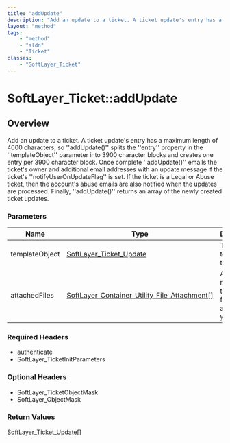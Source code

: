 ```yaml
---
title: "addUpdate"
description: "Add an update to a ticket. A ticket update's entry has a maximum length of 4000 characters, so ''addUpdate()'' splits th... "
layout: "method"
tags:
    - "method"
    - "sldn"
    - "Ticket"
classes:
    - "SoftLayer_Ticket"
---
```

# SoftLayer_Ticket::addUpdate
## Overview 
Add an update to a ticket. A ticket update's entry has a maximum length of 4000 characters, so ''addUpdate()'' splits the ''entry'' property in the ''templateObject'' parameter into 3900 character blocks and creates one entry per 3900 character block. Once complete ''addUpdate()'' emails the ticket's owner and additional email addresses with an update message if the ticket's ''notifyUserOnUpdateFlag'' is set. If the ticket is a Legal or Abuse ticket, then the account's abuse emails are also notified when the updates are processed. Finally, ''addUpdate()'' returns an array of the newly created ticket updates. 

### Parameters 
|Name | Type | Description |
| --- | --- | --- |
|templateObject| <a href='/reference/datatypes/SoftLayer_Ticket_Update'>SoftLayer_Ticket_Update </a>| The update to add to the ticket|
|attachedFiles| <a href='/reference/datatypes/SoftLayer_Container_Utility_File_Attachment'>SoftLayer_Container_Utility_File_Attachment[] </a>| An array of no more than two files to attach to your ticket.|


### Required Headers
* authenticate
* SoftLayer_TicketInitParameters

### Optional Headers
* SoftLayer_TicketObjectMask
* SoftLayer_ObjectMask

### Return Values
<a href='/reference/datatypes/SoftLayer_Ticket_Update'>SoftLayer_Ticket_Update[] </a>
